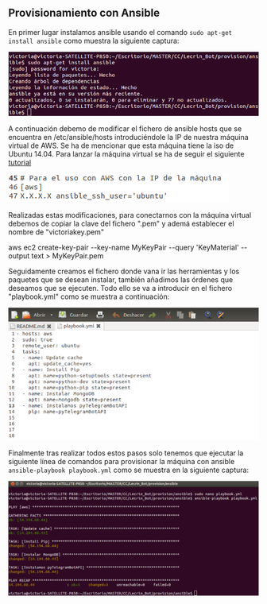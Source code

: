 ## Provisionamiento con Ansible

En primer lugar instalamos ansible usando el comando `sudo apt-get install ansible` como muestra la siguiente captura:

![Instalacion ansible](https://github.com/STiago/Pictures/blob/master/1ansible.png)

A continuación debemo de modificar el fichero de ansible hosts que se encuentra en /etc/ansible/hosts introduciéndole la IP de nuestra máquina virtual de AWS. Se ha de mencionar que esta máquina tiene la iso de Ubuntu 14.04.
Para lanzar la máquina virtual se ha de seguir el siguiente [tutorial](https://aws.amazon.com/es/getting-started/tutorials/launch-a-virtual-machine/)

![Modificación del fichero hosts](https://github.com/STiago/Pictures/blob/master/2ansible.png)

Realizadas estas modificaciones, para conectarnos con la máquina virtual debemos de copiar la clave del fichero ".pem" y ademá establecer el nombre de "victoriakey.pem"

aws ec2 create-key-pair --key-name MyKeyPair --query 'KeyMaterial' --output text > MyKeyPair.pem


Seguidamente creamos el fichero donde vana ir las herramientas y los paquetes que se desean instalar, también añadimos las órdenes que deseamos que se ejecuten. Todo ello se va a introducir en el fichero "playbook.yml" como se muestra a continuación:

![Playbook](https://github.com/STiago/Pictures/blob/master/playbookansible.png)


Finalmente tras realizar todos estos pasos solo tenemos que ejecutar la siguiente línea de comandos para provisionar la máquina con ansible `ansible-playbook playbook.yml` como se muestra en la siguiente captura:


![Provisionamiento](https://github.com/STiago/Pictures/blob/master/ansiblefin.png)
